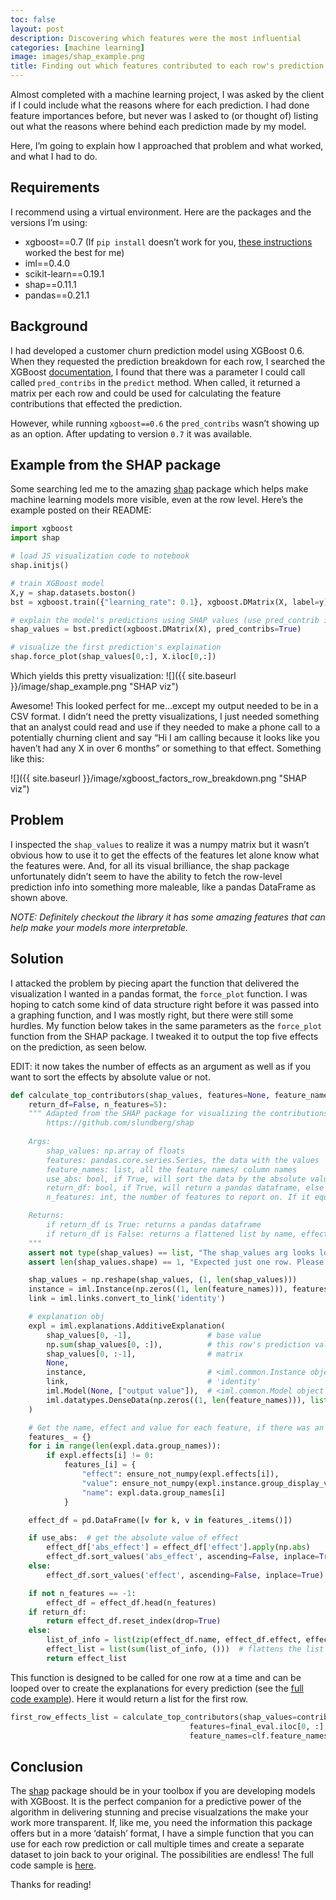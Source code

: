 ```yaml
---
toc: false
layout: post
description: Discovering which features were the most influential
categories: [machine learning]
image: images/shap_example.png
title: Finding out which features contributed to each row's prediction
---
```


Almost completed with a machine learning project, I was asked by the client if I could include what the reasons where for each prediction. I had done feature importances before, but never was I asked to (or thought of) listing out what the reasons where behind each prediction made by my model.

Here, I’m going to explain how I approached that problem and what worked, and what I had to do.

## Requirements

I recommend using a virtual environment. Here are the packages and the versions I’m using:

- xgboost==0.7 (If `pip install` doesn’t work for you, [these instructions](https://pypi.python.org/pypi/xgboost/) worked the best for me)
- iml==0.4.0
- scikit-learn==0.19.1
- shap==0.11.1
- pandas==0.21.1

## Background
I had developed a customer churn prediction model using XGBoost 0.6. When they requested the prediction breakdown for each row, I searched the XGBoost [documentation](http://xgboost.readthedocs.io/en/latest/python/python_api.html#xgboost.Booster.predict), I found that there was a parameter I could call called `pred_contribs` in the `predict` method. When called, it returned a matrix per each row and could be used for calculating the feature contributions that effected the prediction.

However, while running `xgboost==0.6` the `pred_contribs` wasn’t showing up as an option. After updating to version `0.7` it was available.

## Example from the SHAP package
Some searching led me to the amazing [shap](https://github.com/slundberg/shap) package which helps make machine learning models more visible, even at the row level. Here’s the example posted on their README:

```python
import xgboost
import shap

# load JS visualization code to notebook
shap.initjs() 

# train XGBoost model
X,y = shap.datasets.boston()
bst = xgboost.train({"learning_rate": 0.1}, xgboost.DMatrix(X, label=y), 100)

# explain the model's predictions using SHAP values (use pred_contrib in LightGBM)
shap_values = bst.predict(xgboost.DMatrix(X), pred_contribs=True)

# visualize the first prediction's explaination
shap.force_plot(shap_values[0,:], X.iloc[0,:])
```

Which yields this pretty visualization:
![]({{ site.baseurl }}/image/shap_example.png "SHAP viz")

Awesome! This looked perfect for me…except my output needed to be in a CSV format. I didn’t need the pretty visualizations, I just needed something that an analyst could read and use if they needed to make a phone call to a potentially churning client and say “Hi I am calling because it looks like you haven’t had any X in over 6 months” or something to that effect. Something like this:

![]({{ site.baseurl }}/image/xgboost_factors_row_breakdown.png "SHAP viz")


## Problem
I inspected the `shap_values` to realize it was a numpy matrix but it wasn’t obvious how to use it to get the effects of the features let alone know what the features were. And, for all its visual brilliance, the shap package unfortunately didn’t seem to have the ability to fetch the row-level prediction info into something more maleable, like a pandas DataFrame as shown above.

_NOTE: Definitely checkout the library it has some amazing features that can help make your models more interpretable._

## Solution

I attacked the problem by piecing apart the function that delivered the visualization I wanted in a pandas format, the `force_plot` function. I was hoping to catch some kind of data structure right before it was passed into a graphing function, and I was mostly right, but there were still some hurdles. My function below takes in the same parameters as the `force_plot` function from the SHAP package. I tweaked it to output the top five effects on the prediction, as seen below.

EDIT: it now takes the number of effects as an argument as well as if you want to sort the effects by absolute value or not.

```python
def calculate_top_contributors(shap_values, features=None, feature_names=None, use_abs=False, 
    return_df=False, n_features=5):
    """ Adapted from the SHAP package for visualizing the contributions of features towards a prediction.
        https://github.com/slundberg/shap
        
    Args:
        shap_values: np.array of floats
        features: pandas.core.series.Series, the data with the values
        feature_names: list, all the feature names/ column names
        use_abs: bool, if True, will sort the data by the absolute value of the feature effect
        return_df: bool, if True, will return a pandas dataframe, else will return a list of feature, effect, value
        n_features: int, the number of features to report on. If it equals -1 it will return the entire dataframe

    Returns:
        if return_df is True: returns a pandas dataframe
        if return_df is False: returns a flattened list by name, effect, and value
    """
    assert not type(shap_values) == list, "The shap_values arg looks looks multi output, try shap_values[i]."
    assert len(shap_values.shape) == 1, "Expected just one row. Please only submit one row at a time."

    shap_values = np.reshape(shap_values, (1, len(shap_values)))
    instance = iml.Instance(np.zeros((1, len(feature_names))), features)
    link = iml.links.convert_to_link('identity')

    # explanation obj
    expl = iml.explanations.AdditiveExplanation(
        shap_values[0, -1],                 # base value
        np.sum(shap_values[0, :]),          # this row's prediction value
        shap_values[0, :-1],                # matrix
        None,
        instance,                           # <iml.common.Instance object >
        link,                               # 'identity'
        iml.Model(None, ["output value"]),  # <iml.common.Model object >
        iml.datatypes.DenseData(np.zeros((1, len(feature_names))), list(feature_names))
    )

    # Get the name, effect and value for each feature, if there was an effect
    features_ = {}
    for i in range(len(expl.data.group_names)):
        if expl.effects[i] != 0:
            features_[i] = {
                "effect": ensure_not_numpy(expl.effects[i]),
                "value": ensure_not_numpy(expl.instance.group_display_values[i]),
                "name": expl.data.group_names[i]
            }

    effect_df = pd.DataFrame([v for k, v in features_.items()])

    if use_abs:  # get the absolute value of effect
        effect_df['abs_effect'] = effect_df['effect'].apply(np.abs)
        effect_df.sort_values('abs_effect', ascending=False, inplace=True)
    else:
        effect_df.sort_values('effect', ascending=False, inplace=True)

    if not n_features == -1:
        effect_df = effect_df.head(n_features)
    if return_df:
        return effect_df.reset_index(drop=True)
    else:
        list_of_info = list(zip(effect_df.name, effect_df.effect, effect_df.value))
        effect_list = list(sum(list_of_info, ()))  # flattens the list of tuples
        return effect_list
```

This function is designed to be called for one row at a time and can be looped over to create the explanations for every prediction (see the [full code example](https://gist.github.com/cheevahagadog/756e88fd241cee5e053e170ea7eab1e5)). Here it would return a list for the first row.

```python
first_row_effects_list = calculate_top_contributors(shap_values=contribs[0, :], 
		                                features=final_eval.iloc[0, :],
                                        feature_names=clf.feature_names)
```

## Conclusion
The [shap](https://github.com/slundberg/shap) package should be in your toolbox if you are developing models with XGBoost. It is the perfect companion for a predictive power of the algorithm in delivering stunning and precise visualzations the make your work more transparent. If, like me, you need the information this package offers but in a more ‘dataish’ format, I have a simple function that you can use for each row prediction or call multiple times and create a separate dataset to join back to your original. The possibilities are endless! The full code sample is [here](https://gist.github.com/cheevahagadog/756e88fd241cee5e053e170ea7eab1e5).

Thanks for reading!

